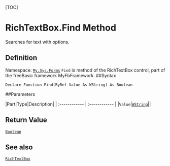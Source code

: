 [TOC]
# RichTextBox.Find Method
Searches for text with options.
## Definition
Namespace: [`My.Sys.Forms`](My.Sys.Forms.md)
`Find` is method of the RichTextBox control, part of the freeBasic framework MyFbFramework.
##Syntax
```freeBasic
Declare Function Find(ByRef Value As WString) As Boolean
```

##Parameters

|Part|Type|Description|
| :------------ | :------------ |
|`Value`|[`WString`]("https://www.freebasic.net/wiki/KeyPgWString")||

## Return Value
[`Boolean`]("https://www.freebasic.net/wiki/KeyPgBoolean")
## See also
[`RichTextBox`](RichTextBox.md)
